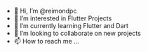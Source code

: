 - 👋 Hi, I’m @reimondpc
- 👀 I’m interested in Flutter Projects
- 🌱 I’m currently learning Flutter and Dart
- 💞️ I’m looking to collaborate on new projects
- 📫 How to reach me ...

<!---
reimondpc/reimondpc is a ✨ special ✨ repository because its `README.md` (this file) appears on your GitHub profile.
You can click the Preview link to take a look at your changes.
--->
